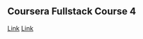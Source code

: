 ## Coursera Fullstack Course 4

 [Link](/edu-coursera-fullstack-4/module2-solution/)
 [Link](/edu-coursera-fullstack-4/module3-solution/)

